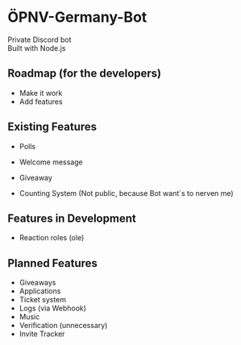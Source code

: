 # ÖPNV-Germany-Bot
Private Discord bot  
Built with Node.js

## Roadmap (for the developers)
- Make it work
- Add features

## Existing Features
- Polls
- Welcome message
- Giveaway
  
- Counting System (Not public, because Bot want´s to nerven me)

## Features in Development
- Reaction roles (ole)

## Planned Features
- Giveaways
- Applications
- Ticket system
- Logs (via Webhook)
- Music
- Verification (unnecessary)
- Invite Tracker
